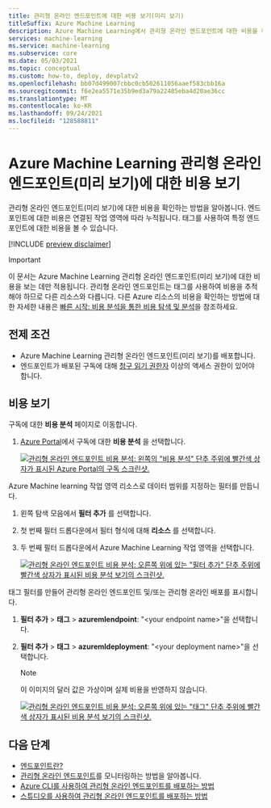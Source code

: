 ```yaml
---
title: 관리형 온라인 엔드포인트에 대한 비용 보기(미리 보기)
titleSuffix: Azure Machine Learning
description: Azure Machine Learning에서 관리형 온라인 엔드포인트에 대한 비용을 확인하는 방법을 알아봅니다.
services: machine-learning
ms.service: machine-learning
ms.subservice: core
ms.date: 05/03/2021
ms.topic: conceptual
ms.custom: how-to, deploy, devplatv2
ms.openlocfilehash: bb07d499007cbbc0cb502611056aaef583cbb16a
ms.sourcegitcommit: f6e2ea5571e35b9ed3a79a22485eba4d20ae36cc
ms.translationtype: MT
ms.contentlocale: ko-KR
ms.lasthandoff: 09/24/2021
ms.locfileid: "128588811"
---
```

# <a name="view-costs-for-an-azure-machine-learning-managed-online-endpoint-preview"></a>Azure Machine Learning 관리형 온라인 엔드포인트(미리 보기)에 대한 비용 보기

관리형 온라인 엔드포인트(미리 보기)에 대한 비용을 확인하는 방법을 알아봅니다. 엔드포인트에 대한 비용은 연결된 작업 영역에 따라 누적됩니다. 태그를 사용하여 특정 엔드포인트에 대한 비용을 볼 수 있습니다.

[!INCLUDE [preview disclaimer](../../includes/machine-learning-preview-generic-disclaimer.md)]

> [!IMPORTANT]
> 이 문서는 Azure Machine Learning 관리형 온라인 엔드포인트(미리 보기)에 대한 비용을 보는 데만 적용됩니다. 관리형 온라인 엔드포인트는 태그를 사용하여 비용을 추적해야 하므로 다른 리소스와 다릅니다. 다른 Azure 리소스의 비용을 확인하는 방법에 대한 자세한 내용은 [빠른 시작: 비용 분석을 통한 비용 탐색 및 분석](../cost-management-billing/costs/quick-acm-cost-analysis.md)을 참조하세요.

## <a name="prerequisites"></a>전제 조건

- Azure Machine Learning 관리형 온라인 엔드포인트(미리 보기)를 배포합니다.
- 엔드포인트가 배포된 구독에 대해 [청구 읽기 권한자](../role-based-access-control/role-assignments-portal.md) 이상의 액세스 권한이 있어야 합니다.

## <a name="view-costs"></a>비용 보기

구독에 대한 **비용 분석** 페이지로 이동합니다.

1. [Azure Portal](https://portal.azure.com)에서 구독에 대한 **비용 분석** 을 선택합니다.

    [![관리형 온라인 엔드포인트 비용 분석: 왼쪽의 "비용 분석" 단추 주위에 빨간색 상자가 표시된 Azure Portal의 구독 스크린샷.](./media/how-to-view-online-endpoints-costs/online-endpoints-cost-analysis.png)](./media/how-to-view-online-endpoints-costs/online-endpoints-cost-analysis.png#lightbox)

Azure Machine learning 작업 영역 리소스로 데이터 범위를 지정하는 필터를 만듭니다.

1. 왼쪽 탐색 모음에서 **필터 추가** 를 선택합니다.

1. 첫 번째 필터 드롭다운에서 필터 형식에 대해 **리소스** 를 선택합니다.

1. 두 번째 필터 드롭다운에서 Azure Machine Learning 작업 영역을 선택합니다.

    [![관리형 온라인 엔드포인트 비용 분석: 오른쪽 위에 있는 "필터 추가" 단추 주위에 빨간색 상자가 표시된 비용 분석 보기의 스크린샷.](./media/how-to-view-online-endpoints-costs/online-endpoints-cost-analysis-add-filter.png)](./media/how-to-view-online-endpoints-costs/online-endpoints-cost-analysis-add-filter.png#lightbox)

태그 필터를 만들어 관리형 온라인 엔드포인트 및/또는 관리형 온라인 배포를 표시합니다.
1. **필터 추가** > **태그** > **azuremlendpoint**: "\<your endpoint name>"을 선택합니다. 
1. **필터 추가** > **태그** > **azuremldeployment**: "\<your deployment name>"을 선택합니다.

    > [!NOTE]
    > 이 이미지의 달러 값은 가상이며 실제 비용을 반영하지 않습니다.

    [![관리형 온라인 엔드포인트 비용 분석: 오른쪽 위에 있는 "태그" 단추 주위에 빨간색 상자가 표시된 비용 분석 보기의 스크린샷.](./media/how-to-view-online-endpoints-costs/online-endpoints-cost-analysis-select-endpoint-deployment.png)](./media/how-to-view-online-endpoints-costs/online-endpoints-cost-analysis-select-endpoint-deployment.png#lightbox)

## <a name="next-steps"></a>다음 단계
- [엔드포인트란?](concept-endpoints.md)
- [관리형 온라인 엔드포인트](./how-to-monitor-online-endpoints.md)를 모니터링하는 방법을 알아봅니다.
- [Azure CLI를 사용하여 관리형 온라인 엔드포인트를 배포하는 방법](how-to-deploy-managed-online-endpoints.md)
- [스튜디오를 사용하여 관리형 온라인 엔드포인트를 배포하는 방법](how-to-use-managed-online-endpoint-studio.md)